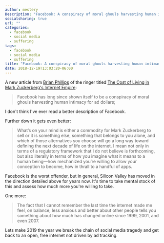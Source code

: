 ```yaml
---
author: mestery
Description: "Facebook: A conspiracy of moral ghouls harvesting human intimacy for ad dollars"
socialsharing: true
url: ""
categories:
  - facebook
  - social media
  - suffering
tags:
  - facebook
  - social media
  - suffering
title: "Facebook: A conspiracy of moral ghouls harvesting human intimacy for ad dollars"
date: 2018-12-19T13:03:20-06:00
---
```


A new article from [Brian Phillips](https://www.theringer.com/authors/brian-phillips) of the ringer titled [The Cost of Living in Mark Zuckerberg's Internet Empire](https://www.theringer.com/tech/2018/12/19/18148701/mark-zuckerberg-facebook-year-in-review):

> Facebook has long since shown itself to be a conspiracy of moral ghouls harvesting human intimacy for ad dollars;

I don't think I've ever read a better description of Facebook.

Further down it gets even better:

> What’s on your mind is either a commodity for Mark Zuckerberg to sell or it is something else, something that belongs to you alone, and which of those alternatives you choose will go a long way toward defining the next decade of life on the internet. I mean not only in terms of a regulatory framework that I do not believe is forthcoming, but also literally in terms of how you imagine what it means to a human being—how mechanized you’re willing to allow your conception to become, how in thrall to a handful of apps.

Facebook is the worst offender, but in general, Silicon Valley has moved in the direction detailed above for years now. It's time to take mental stock of this and assess how much more you're willing to take.

One more:

> The fact that I cannot remember the last time the internet made me feel, on balance, less anxious and better about other people tells you something about how much has changed online since 1999, 2001, and even 2007.

Lets make 2019 the year we break the chain of social media tragedy and get back to an open, free internet not driven by ad tracking.
